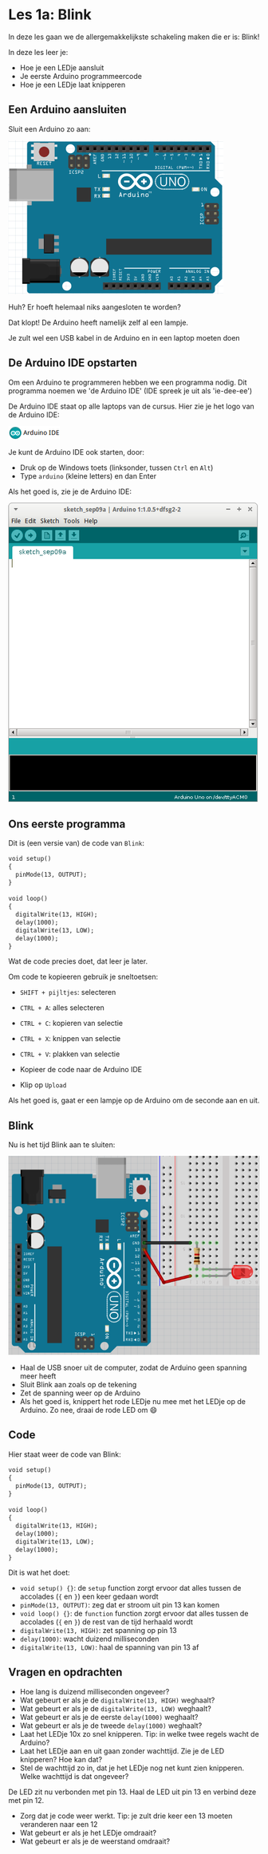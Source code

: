 # Les 1a: Blink

In deze les gaan we de allergemakkelijkste schakeling maken die er is: Blink!

In deze les leer je:

 * Hoe je een LEDje aansluit
 * Je eerste Arduino programmeercode
 * Hoe je een LEDje laat knipperen

## Een Arduino aansluiten

Sluit een Arduino zo aan:

![Blink zonder led](BlinkZonderLed.png)

Huh? Er hoeft helemaal niks aangesloten te worden? 

Dat klopt! De Arduino heeft namelijk zelf al een lampje.

Je zult wel een USB kabel in de Arduino en in een laptop moeten doen

## De Arduino IDE opstarten

Om een Arduino te programmeren hebben we een programma nodig.
Dit programma noemen we 'de Arduino IDE' (IDE spreek je uit
als 'ie-dee-ee')

De Arduino IDE staat op alle laptops van de cursus.
Hier zie je het logo van de Arduino IDE:

![Logo van de Arduino IDE](ArduinoIdeLogo.png)

Je kunt de Arduino IDE ook starten, door:

 * Druk op de Windows toets (linksonder, tussen `Ctrl` en `Alt`)
 * Type `arduino` (kleine letters) en dan Enter

Als het goed is, zie je de Arduino IDE:

![De Arduino IDE](ArduinoIde.png)

## Ons eerste programma

Dit is (een versie van) de code van `Blink`:

```
void setup() 
{
  pinMode(13, OUTPUT);
}

void loop() 
{
  digitalWrite(13, HIGH);
  delay(1000);
  digitalWrite(13, LOW);
  delay(1000);
}
```

Wat de code precies doet, dat leer je later.

Om code te kopieeren gebruik je sneltoetsen:

 * `SHIFT + pijltjes`: selecteren
 * `CTRL + A`: alles selecteren
 * `CTRL + C`: kopieren van selectie
 * `CTRL + X`: knippen van selectie
 * `CTRL + V`: plakken van selectie

 * Kopieer de code naar de Arduino IDE
 * Klip op `Upload`

Als het goed is, gaat er een lampje op de Arduino om de seconde aan en uit.

## Blink

Nu is het tijd Blink aan te sluiten:

![Blink](Blink.png)

 * Haal de USB snoer uit de computer, zodat de Arduino geen spanning meer heeft
 * Sluit Blink aan zoals op de tekening
 * Zet de spanning weer op de Arduino
 * Als het goed is, knippert het rode LEDje nu mee met het LEDje op de Arduino. Zo nee, draai de rode LED om :smile:

## Code

Hier staat weer de code van Blink:

```
void setup() 
{
  pinMode(13, OUTPUT);
}

void loop() 
{
  digitalWrite(13, HIGH);
  delay(1000);
  digitalWrite(13, LOW);
  delay(1000);
}
```

Dit is wat het doet:

 * `void setup() {}`: de `setup` function zorgt ervoor dat alles tussen de accolades (`{` en `}`) een keer gedaan wordt
 * `pinMode(13, OUTPUT)`: zeg dat er stroom uit pin 13 kan komen
 * `void loop() {}`: de `function` function zorgt ervoor dat alles tussen de accolades (`{` en `}`) de rest van de tijd herhaald wordt
 * `digitalWrite(13, HIGH)`: zet spanning op pin 13
 * `delay(1000)`: wacht duizend milliseconden
 * `digitalWrite(13, LOW)`: haal de spanning van pin 13 af

## Vragen en opdrachten

 * Hoe lang is duizend milliseconden ongeveer?
 * Wat gebeurt er als je de `digitalWrite(13, HIGH)` weghaalt?
 * Wat gebeurt er als je de `digitalWrite(13, LOW)` weghaalt?
 * Wat gebeurt er als je de eerste `delay(1000)` weghaalt?
 * Wat gebeurt er als je de tweede `delay(1000)` weghaalt?
 * Laat het LEDje 10x zo snel knipperen. Tip: in welke twee regels wacht de Arduino?
 * Laat het LEDje aan en uit gaan zonder wachttijd. Zie je de LED knipperen? Hoe kan dat?
 * Stel de wachttijd zo in, dat je het LEDje nog net kunt zien knipperen. Welke wachttijd is dat ongeveer?

De LED zit nu verbonden met pin 13. Haal de LED uit pin 13 en verbind deze met pin 12.

 * Zorg dat je code weer werkt. Tip: je zult drie keer een 13 moeten veranderen naar een 12
 * Wat gebeurt er als je het LEDje omdraait?
 * Wat gebeurt er als je de weerstand omdraait?
